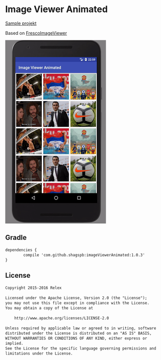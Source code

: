 # Image Viewer Animated


[Sample projekt](https://github.com/shagspb/imageViewerAnimated/tree/master/sample)

Based on [FrescoImageViewer](https://github.com/stfalcon-studio/FrescoImageViewer)

![alt tag](images/ezgif.com-video-to-gif.gif)


## Gradle

	dependencies {
	        compile 'com.github.shagspb:imageViewerAnimated:1.0.3'
	}
	
	
## License
```
Copyright 2015-2016 Relex

Licensed under the Apache License, Version 2.0 (the "License");
you may not use this file except in compliance with the License.
You may obtain a copy of the License at

    http://www.apache.org/licenses/LICENSE-2.0

Unless required by applicable law or agreed to in writing, software
distributed under the License is distributed on an "AS IS" BASIS,
WITHOUT WARRANTIES OR CONDITIONS OF ANY KIND, either express or implied.
See the License for the specific language governing permissions and
limitations under the License.
```
